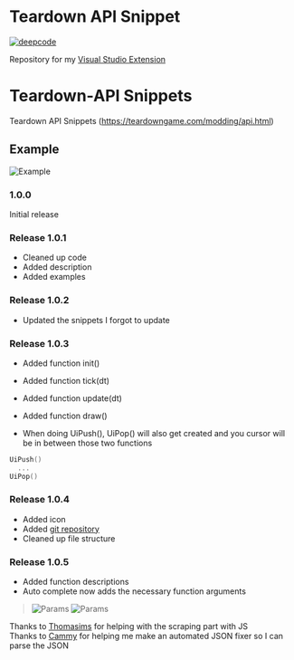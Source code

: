 # Teardown API Snippet

[![deepcode](https://www.deepcode.ai/api/gh/badge?key=eyJhbGciOiJIUzI1NiIsInR5cCI6IkpXVCJ9.eyJwbGF0Zm9ybTEiOiJnaCIsIm93bmVyMSI6InZ1bGNhbi1kZXYiLCJyZXBvMSI6InRlYXJkb3duLXNuaXBwZXRzIiwiaW5jbHVkZUxpbnQiOmZhbHNlLCJhdXRob3JJZCI6Mjg2MjcsImlhdCI6MTYxNzA1MDY4Mn0.78oCcAi7rAhMn_kNPfIBW7cj7zp05yiR3pqpPcrPLWQ)](https://www.deepcode.ai/app/gh/vulcan-dev/teardown-snippets/_/dashboard?utm_content=gh%2Fvulcan-dev%2Fteardown-snippets)

Repository for my [Visual Studio Extension](https://marketplace.visualstudio.com/items?itemName=vulcan-dev.teardown-api-snippet)

# Teardown-API Snippets
Teardown API Snippets (https://teardowngame.com/modding/api.html)

## Example
![Example](https://i.imgur.com/ZQA3ui3.png "Example")

### 1.0.0

Initial release

### Release 1.0.1

- Cleaned up code
- Added description
- Added examples

### Release 1.0.2

- Updated the snippets I forgot to update

### Release 1.0.3

- Added function init()
- Added function tick(dt)
- Added function update(dt)
- Added function draw()

- When doing UiPush(), UiPop() will also get created and you cursor will be in between those two functions
```lua
UiPush()
  ...
UiPop()
```

### Release 1.0.4

- Added icon
- Added [git repository](https://github.com/vulcan-dev/teardown-snippets)
- Cleaned up file structure

### Release 1.0.5
- Added function descriptions
- Auto complete now adds the necessary function arguments
>![Params](https://i.imgur.com/xWpmDkd.png "Function Description")
>![Params](https://i.imgur.com/3WnDZR3.png "Function Parameters")

Thanks to [Thomasims](https://github.com/Thomasims) for helping with the scraping part with JS  
Thanks to [Cammy](https://github.com/camprevail) for helping me make an automated JSON fixer so I can parse the JSON
